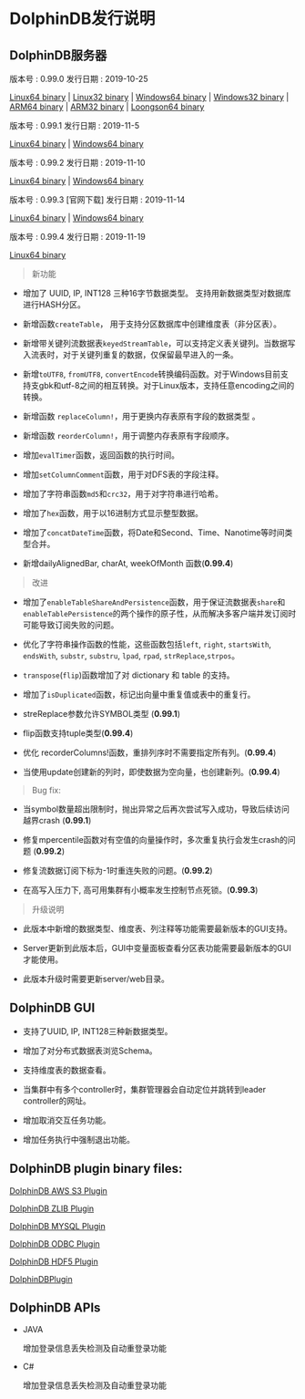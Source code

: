 # DolphinDB发行说明

## DolphinDB服务器

版本号 : 0.99.0
发行日期 : 2019-10-25

[Linux64 binary](http://www.dolphindb.com/downloads/DolphinDB_Linux64_V0.99.0.zip) | 
[Linux32 binary](http://www.dolphindb.com/downloads/DolphinDB_Linux32_V0.99.0.zip) | [Windows64 binary](http://www.dolphindb.com/downloads/DolphinDB_Win64_V0.99.0.zip) | 
[Windows32 binary](http://www.dolphindb.com/downloads/DolphinDB_Win32_V0.99.0.zip) | 
[ARM64 binary](http://www.dolphindb.com/downloads/DolphinDB_ARM64_V0.99.0.zip) | 
[ARM32 binary](http://www.dolphindb.com/downloads/DolphinDB_ARM32_V0.99.0.zip) | [Loongson64 binary](http://www.dolphindb.com/downloads/DolphinDB_Loongson64_V0.97.0.zip) 

版本号 : 0.99.1
发行日期 : 2019-11-5

[Linux64 binary](http://www.dolphindb.com/downloads/DolphinDB_Linux64_V0.99.1.zip) | [Windows64 binary](http://www.dolphindb.com/downloads/DolphinDB_Win64_V0.99.1.zip) 

版本号 : 0.99.2
发行日期 : 2019-11-10

[Linux64 binary](http://www.dolphindb.com/downloads/DolphinDB_Linux64_V0.99.2.zip) | [Windows64 binary](http://www.dolphindb.com/downloads/DolphinDB_Win64_V0.99.2.zip) 

版本号 : 0.99.3 [官网下载]
发行日期 : 2019-11-14

[Linux64 binary](http://www.dolphindb.com/downloads/DolphinDB_Linux64_V0.99.3.zip) | [Windows64 binary](http://www.dolphindb.com/downloads/DolphinDB_Win64_V0.99.3.zip) 

版本号 : 0.99.4 
发行日期 : 2019-11-19

[Linux64 binary](http://www.dolphindb.com/downloads/DolphinDB_Linux64_V0.99.4.zip) 


> 新功能

* 增加了 UUID, IP, INT128 三种16字节数据类型。 支持用新数据类型对数据库进行HASH分区。

* 新增函数`createTable`， 用于支持分区数据库中创建维度表（非分区表）。

* 新增带关键列流数据表`keyedStreamTable`，可以支持定义表关键列。当数据写入流表时，对于关键列重复的数据，仅保留最早进入的一条。

* 新增`toUTF8`, `fromUTF8`, `convertEncode`转换编码函数。对于Windows目前支持支gbk和utf-8之间的相互转换。对于Linux版本，支持任意encoding之间的转换。

* 新增函数 `replaceColumn!`，用于更换内存表原有字段的数据类型 。

* 新增函数 `reorderColumn!`，用于调整内存表原有字段顺序。

* 增加`evalTimer`函数，返回函数的执行时间。

* 增加`setColumnComment`函数，用于对DFS表的字段注释。

* 增加了字符串函数`md5`和`crc32`，用于对字符串进行哈希。

* 增加了`hex`函数，用于以16进制方式显示整型数据。
 
* 增加了`concatDateTime`函数，将Date和Second、Time、Nanotime等时间类型合并。

* 新增dailyAlignedBar, charAt, weekOfMonth 函数(**0.99.4**)



> 改进

* 增加了`enableTableShareAndPersistence`函数，用于保证流数据表`share`和`enableTablePersistence`的两个操作的原子性，从而解决多客户端并发订阅时可能导致订阅失败的问题。

* 优化了字符串操作函数的性能，这些函数包括`left`, `right`, `startsWith`, `endsWith`, `substr`, `substru`, `lpad`, `rpad`, `strReplace`,`strpos`。
 
* `transpose`(`flip`)函数增加了对 dictionary 和 table 的支持。

* 增加了`isDuplicated`函数，标记出向量中重复值或表中的重复行。

* streReplace参数允许SYMBOL类型 (**0.99.1**)

* flip函数支持tuple类型(**0.99.4**)

* 优化 recorderColumns!函数，重排列序时不需要指定所有列。(**0.99.4**)

* 当使用update创建新的列时，即使数据为空向量，也创建新列。(**0.99.4**)

> Bug fix:

* 当symbol数量超出限制时，抛出异常之后再次尝试写入成功，导致后续访问越界crash (**0.99.1**)

* 修复mpercentile函数对有空值的向量操作时，多次重复执行会发生crash的问题 (**0.99.2**)

* 修复流数据订阅下标为-1时重连失败的问题。(**0.99.2**)

* 在高写入压力下, 高可用集群有小概率发生控制节点死锁。(**0.99.3**)


> 升级说明

* 此版本中新增的数据类型、维度表、列注释等功能需要最新版本的GUI支持。
 
* Server更新到此版本后，GUI中变量面板查看分区表功能需要最新版本的GUI才能使用。

* 此版本升级时需要更新server/web目录。

## DolphinDB GUI

* 支持了UUID, IP, INT128三种新数据类型。

* 增加了对分布式数据表浏览Schema。

* 支持维度表的数据查看。

* 当集群中有多个controller时，集群管理器会自动定位并跳转到leader controller的网址。

* 增加取消交互任务功能。

* 增加任务执行中强制退出功能。

## DolphinDB plugin binary files:

[DolphinDB AWS S3 Plugin](http://www.dolphindb.com/downloads/AWSS3_V0.99.0.zip)

[DolphinDB ZLIB Plugin](http://www.dolphindb.com/downloads/ZLIB_V0.99.0.zip)

[DolphinDB MYSQL Plugin](http://www.dolphindb.com/downloads/MYSQL_V0.99.0.zip)

[DolphinDB ODBC Plugin](http://www.dolphindb.com/downloads/ODBC_V0.99.0.zip)

[DolphinDB HDF5 Plugin](http://www.dolphindb.com/downloads/HDF5_V0.99.0.zip)

[DolphinDBPlugin](https://github.com/dolphindb/release/raw/master/0.98/DolphinDB_Plugin_V0.99.0_src.zip)

## DolphinDB APIs

* JAVA

    增加登录信息丢失检测及自动重登录功能
    
* C# 

    增加登录信息丢失检测及自动重登录功能

